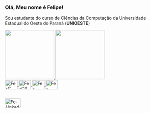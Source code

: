 ### Olá, Meu nome é Felipe!

Sou estudante do curso de Ciências da Computação da Universidade Estadual do Oeste do Paraná (**UNIOESTE**)

<div>
  <a href="https://github.com/felipeasano">
    <img height="160em" src="https://github-readme-stats.vercel.app/api?username=felipeasano&show_icons=true&theme=transparent"/>
    <img height="160em" src="https://github-readme-stats.vercel.app/api/top-langs/?username=felipeasano&layout=compact&theme=transparent"/>
</div>

<div>
  <img align="center" alt="Fe-C" height="30" width="40" src="https://cdn.jsdelivr.net/gh/devicons/devicon/icons/c/c-original.svg">
  <img align="center" alt="Fe-C#" height="30" width="40" src="https://cdn.jsdelivr.net/gh/devicons/devicon/icons/csharp/csharp-original.svg"> 
  <img align="center" alt="Fe-vsCode" height="30" width="40" src="https://cdn.jsdelivr.net/gh/devicons/devicon/icons/vscode/vscode-original.svg">
  <img align="center" alt="Fe-VisualStudio" height="30" width="40" src="https://cdn.jsdelivr.net/gh/devicons/devicon/icons/visualstudio/visualstudio-plain.svg">
</div>

##

<div>
  <a href = "https://www.linkedin.com/in/felipe-asano-87a038235/" target="_blank">
    <img align = "center" alt = "Fe-LinkedIn" height="30" width="50" src = "https://cdn.jsdelivr.net/gh/devicons/devicon/icons/linkedin/linkedin-original.svg">
  </a>
</div>

##
